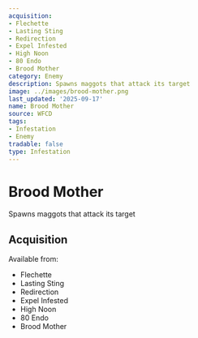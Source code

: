 ```yaml
---
acquisition:
- Flechette
- Lasting Sting
- Redirection
- Expel Infested
- High Noon
- 80 Endo
- Brood Mother
category: Enemy
description: Spawns maggots that attack its target
image: ../images/brood-mother.png
last_updated: '2025-09-17'
name: Brood Mother
source: WFCD
tags:
- Infestation
- Enemy
tradable: false
type: Infestation
---
```


# Brood Mother

Spawns maggots that attack its target

## Acquisition

Available from:
- Flechette
- Lasting Sting
- Redirection
- Expel Infested
- High Noon
- 80 Endo
- Brood Mother

